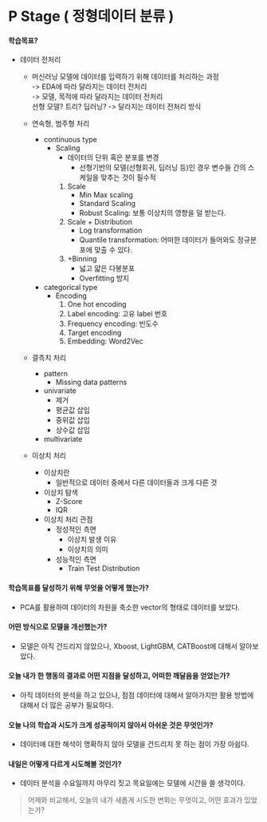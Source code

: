 # P Stage ( 정형데이터 분류 )
#### 학습목표?
- 데이터 전처리
	- 머신러닝 모델에 데이터를 입력하기 위해 데이터를 처리하는 과정<br>
	-> EDA에 따라 달라지는 데이터 전처리<br>
    -> 모델, 목적에 따라 달라지는 데이터 전처리<br>
    선형 모델? 트리? 딥러닝? -> 달라지는 데이터 전처리 방식
    
	- 연속형, 범주형 처리
		- continuous type
			- Scaling
				- 데이터의 단위 혹은 분포를 변경
					- 선형기반의 모델(선형회귀, 딥러닝 등)인 경우 변수들 간의 스케일을 맞추는 것이 필수적
				1. Scale
					- Min Max scaling
					- Standard Scaling
					- Robust Scaling: 보통 이상치의 영향을 덜 받는다.
				2. Scale + Distribution<br>
					- Log transformation
					- Quantile transformation: 어떠한 데이터가 들어와도 정규분포에 맞출 수 있다.<br>
				3. +Binning 
					- 넓고 얇은 다봉분포
					- Overfitting 방지
		- categorical type
			- Encoding
				1. One hot encoding
				2. Label encoding: 고유 label 번호
				3. Frequency encoding: 빈도수
				4. Target encoding
				5. Embedding: Word2Vec
	- 결측치 처리
		- pattern
			- Missing data patterns
		- univariate
			- 제거
			- 평균값 삽입
			- 중위값 삽입
			- 상수값 삽입
		- multivariate
	- 이상치 처리
		- 이상치란
			- 일반적으로 데이터 중에서 다른 데이터들과 크게 다른 것
		- 이상치 탐색
			- Z-Score
			- IQR
		- 이상치 처리 관점
			- 정성적인 측면
				- 이상치 발생 이유
				- 이상치의 의미
			- 성능적인 측면
				- Train Test Distribution

#### 학습목표를 달성하기 위해 무엇을 어떻게 했는가?
- PCA를 활용하여 데이터의 차원을 축소한 vector의 형태로 데이터를 보았다.
#### 어떤 방식으로 모델을 개선했는가?
- 모델은 아직 건드리지 않았으나, Xboost, LightGBM, CATBoost에 대해서 알아보았다.
#### 오늘 내가 한 행동의 결과로 어떤 지점을 달성하고, 어떠한 깨달음을 얻었는가?
- 아직 데이터의 분석을 하고 있으나, 점점 데이터에 대해서 알아가지만 활용 방법에 대해서 더 많은 공부가 필요하다.
#### 오늘 나의 학습과 시도가 크게 성공적이지 않아서 아쉬운 것은 무엇인가?
- 데이터에 대한 해석이 명확하지 않아 모델을 건드리지 못 하는 점이 가장 아쉽다.
#### 내일은 어떻게 다르게 시도해볼 것인가?
- 데이터 분석을 수요일까지 마무리 짓고 목요일에는 모델에 시간을 쓸 생각이다.
> 어제와 비교해서, 오늘의 내가 새롭게 시도한 변화는 무엇이고, 어떤 효과가 있었는가?